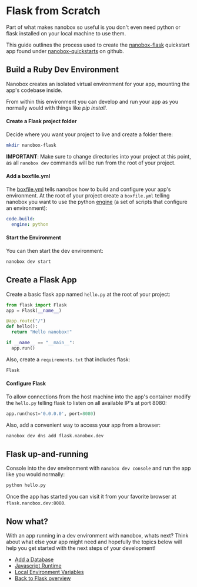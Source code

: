 # Flask from Scratch
Part of what makes nanobox so useful is you don't even need python or flask installed on your local machine to use them.

This guide outlines the process used to create the <a href="https://github.com/nanobox-quickstarts/nanobox-flask" target="\_blank">nanobox-flask</a> quickstart app found under <a href="https://github.com/nanobox-quickstarts" target="\_blank">nanobox-quickstarts</a> on github.

## Build a Ruby Dev Environment
Nanobox creates an isolated virtual environment for your app, mounting the app's codebase inside.

From within this environment you can develop and run your app as you normally would with things like *pip install*.

#### Create a Flask project folder
Decide where you want your project to live and create a folder there:

```bash
mkdir nanobox-flask
```

**IMPORTANT**: Make sure to change directories into your project at this point, as all `nanobox dev` commands will be run from the root of your project.

#### Add a boxfile.yml
The <a href="https://docs.nanobox.io/boxfile/" target="\_blank">boxfile.yml</a> tells nanobox how to build and configure your app's environment. At the root of your project create a `boxfile.yml` telling nanobox you want to use the python <a href="https://docs.nanobox.io/engines/" target="\_blank">engine</a> (a set of scripts that configure an environment):

```yaml
code.build:
  engine: python
```

#### Start the Environment
You can then start the dev environment:

```bash
nanobox dev start
```

## Create a Flask App
Create a basic flask app named `hello.py` at the root of your project:

```python
from flask import Flask
app = Flask(__name__)

@app.route("/")
def hello():
  return "Hello nanobox!"

if __name__ == "__main__":
  app.run()
```

Also, create a `requirements.txt` that includes flask:

```txt
Flask
```

#### Configure Flask
To allow connections from the host machine into the app's container modify the `hello.py` telling flask to listen on all available IP's at port 8080:

```python
app.run(host='0.0.0.0', port=8080)
```

Also, add a convenient way to access your app from a browser:

```bash
nanobox dev dns add flask.nanobox.dev
```

## Flask up-and-running
Console into the dev environment with `nanobox dev console` and run the app like you would normally:

```bash
python hello.py
```

Once the app has started you can visit it from your favorite browser at `flask.nanobox.dev:8080`.

## Now what?
With an app running in a dev environment with nanobox, whats next? Think about what else your app might need and hopefully the topics below will help you get started with the next steps of your development!

* [Add a Database](/python/flask//add-a-database)
* [Javascript Runtime](/python/flask//javascript-runtime)
* [Local Environment Variables](/python/flask//local-evars)
* [Back to Flask overview](/python/flask)
